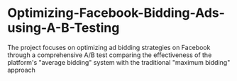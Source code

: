 # Optimizing-Facebook-Bidding-Ads-using-A-B-Testing
The project focuses on optimizing ad bidding strategies on Facebook through a comprehensive A/B test comparing the effectiveness of the platform's "average bidding" system with the traditional "maximum bidding" approach

